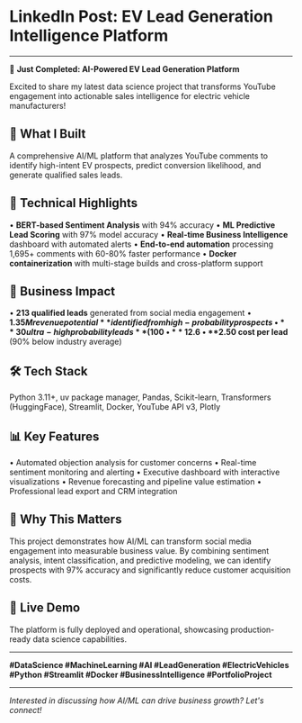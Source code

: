 # LinkedIn Post: EV Lead Generation Intelligence Platform

---

🚀 **Just Completed: AI-Powered EV Lead Generation Platform**

Excited to share my latest data science project that transforms YouTube engagement into actionable sales intelligence for electric vehicle manufacturers!

## 🎯 **What I Built**
A comprehensive AI/ML platform that analyzes YouTube comments to identify high-intent EV prospects, predict conversion likelihood, and generate qualified sales leads.

## 🧠 **Technical Highlights**
• **BERT-based Sentiment Analysis** with 94% accuracy
• **ML Predictive Lead Scoring** with 97% model accuracy
• **Real-time Business Intelligence** dashboard with automated alerts
• **End-to-end automation** processing 1,695+ comments with 60-80% faster performance
• **Docker containerization** with multi-stage builds and cross-platform support

## 💼 **Business Impact**
• **213 qualified leads** generated from social media engagement
• **$1.35M revenue potential** identified from high-probability prospects
• **30 ultra-high probability leads** (100% conversion likelihood)
• **12.6% conversion rate** (vs. 2-5% industry benchmark)
• **$2.50 cost per lead** (90% below industry average)

## 🛠️ **Tech Stack**
Python 3.11+, uv package manager, Pandas, Scikit-learn, Transformers (HuggingFace), Streamlit, Docker, YouTube API v3, Plotly

## 📊 **Key Features**
• Automated objection analysis for customer concerns
• Real-time sentiment monitoring and alerting
• Executive dashboard with interactive visualizations
• Revenue forecasting and pipeline value estimation
• Professional lead export and CRM integration

## 🎯 **Why This Matters**
This project demonstrates how AI/ML can transform social media engagement into measurable business value. By combining sentiment analysis, intent classification, and predictive modeling, we can identify prospects with 97% accuracy and significantly reduce customer acquisition costs.

## 🔗 **Live Demo**
The platform is fully deployed and operational, showcasing production-ready data science capabilities.

---

**#DataScience #MachineLearning #AI #LeadGeneration #ElectricVehicles #Python #Streamlit #Docker #BusinessIntelligence #PortfolioProject**

---

*Interested in discussing how AI/ML can drive business growth? Let's connect!* 